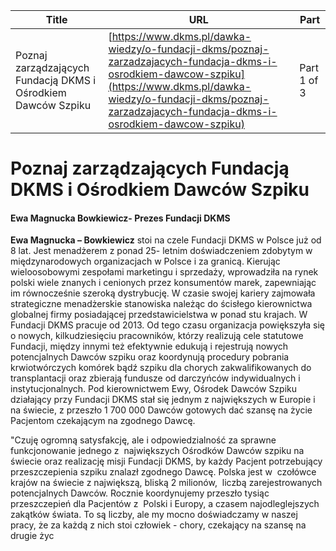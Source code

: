 | **Title**       | **URL**           | **Part**              |
|-----------------|-------------------|-----------------------|
| Poznaj zarządzających Fundacją DKMS i Ośrodkiem Dawców Szpiku         | [https://www.dkms.pl/dawka-wiedzy/o-fundacji-dkms/poznaj-zarzadzajacych-fundacja-dkms-i-osrodkiem-dawcow-szpiku](https://www.dkms.pl/dawka-wiedzy/o-fundacji-dkms/poznaj-zarzadzajacych-fundacja-dkms-i-osrodkiem-dawcow-szpiku)    | Part 1 of 3          |

# Poznaj zarządzających Fundacją DKMS i Ośrodkiem Dawców Szpiku

#### Ewa Magnucka Bowkiewicz\- Prezes Fundacji DKMS



**Ewa Magnucka – Bowkiewicz** stoi na czele Fundacji DKMS w Polsce już od 8 lat. Jest menadżerem z ponad 25\- letnim doświadczeniem zdobytym w międzynarodowych organizacjach w Polsce i za granicą. Kierując wieloosobowymi zespołami marketingu i sprzedaży, wprowadziła na rynek polski wiele znanych i cenionych przez konsumentów marek, zapewniając im równocześnie szeroką dystrybucję. W czasie swojej kariery zajmowała strategiczne menadżerskie stanowiska należąc do ścisłego kierownictwa globalnej firmy posiadającej przedstawicielstwa w ponad stu krajach. W Fundacji DKMS pracuje od 2013\. Od tego czasu organizacja powiększyła się o nowych, kilkudziesięciu pracowników, którzy realizują cele statutowe Fundacji, między innymi też efektywnie edukują i rejestrują nowych potencjalnych Dawców szpiku oraz koordynują procedury pobrania krwiotwórczych komórek bądź szpiku dla chorych zakwalifikowanych do transplantacji oraz zbierają fundusze od darczyńców indywidualnych i instytucjonalnych. Pod kierownictwem Ewy, Ośrodek Dawców Szpiku działający przy Fundacji DKMS stał się jednym z największych w Europie i na świecie, z przeszło 1 700 000 Dawców gotowych dać szansę na życie Pacjentom czekającym na zgodnego Dawcę.


"Czuję ogromną satysfakcję, ale i odpowiedzialność za sprawne funkcjonowanie jednego z  największych Ośrodków Dawców szpiku na świecie oraz realizację misji Fundacji DKMS, by każdy Pacjent potrzebujący przeszczepienia szpiku znalazł zgodnego Dawcę. Polska jest w  czołówce krajów na świecie z największą, bliską 2 milionów,  liczbą zarejestrowanych potencjalnych Dawców. Rocznie koordynujemy przeszło tysiąc przeszczepień dla Pacjentów z  Polski i Europy, a czasem najodleglejszych zakątków świata. To są̨ liczby, ale my mocno doświadczamy w naszej pracy, że za każdą z nich stoi człowiek \- chory, czekający na szansę na drugie życ